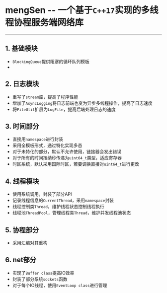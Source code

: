 # mengSen -- 一个基于```C++17```实现的多线程协程服务端网络库
---
## 1. 基础模块
- ```BlockingQueue```提供阻塞的循环队列模板
- 

## 2. 日志模块
- 重写了```stream```库，提高了程序性能
- 增加了```AsyncLogging```将日志前端也变为异步多线程操作，提高了日志速度
- 将```FileUtil```扩展为```LogFile```，提高后端处理日志的速度

## 3. 时间部分
- 直接用```namespace```进行封装
- 采用全模板形式，通过特化实现多态
- 对于未特化的部分，默认不允许使用，链接器会发出错误
- 对于所有的时间按纳秒传递为```uint64_t```类型，适应寄存器
- 时区系统，默认采用国际时区，若要调换直接对```uint64_t```进行更改

## 4. 线程模块
- 使用系统调用，封装了部分API
- 记录线程信息的```CurrentThread```，采用```namespace```封装
- 线程控制类```Thread```，维护线程状态控制线程执行
- 线程池```ThreadPool```，管理线程类```Thread```，维护并发线程池状态

## 5. 协程部分
- 采用汇编对其重构

## 6. net部分
- 实现了```Buffer class```提高IO效率
- 封装了部分系统```sockets```函数
- 对于每个IO线程，使用```EventLoop class```进行管理
